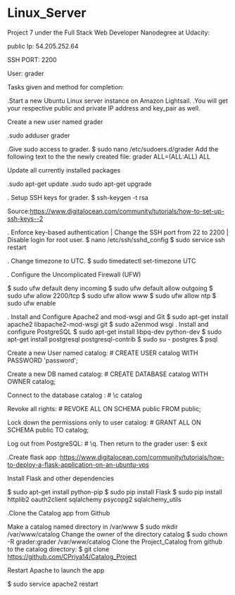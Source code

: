 # Linux_Server

Project 7 under the Full Stack Web Developer Nanodegree at Udacity:

public Ip: 54.205.252.64

SSH PORT: 2200

User: grader

Tasks given and method for completion:

.Start a new Ubuntu Linux server instance on Amazon Lightsail.
.You will get your respective public and private IP address and key_pair as well.

Create a new user named grader

.sudo adduser grader

.Give sudo access to grader.
   $ sudo nano /etc/sudoers.d/grader
Add the following text to the the newly created file:
   grader ALL=(ALL:ALL) ALL
   
Update all currently installed packages

.sudo apt-get update
.sudo sudo apt-get upgrade   

. Setup SSH keys for grader.
  $ ssh-keygen -t rsa
  
  Source:https://www.digitalocean.com/community/tutorials/how-to-set-up-ssh-keys--2
  
 . Enforce key-based authentication | Change the SSH port from 22 to 2200 | Disable login for root user.
    $ nano /etc/ssh/sshd_config 
    $ sudo service ssh restart
    
 . Change timezone to UTC.
      $ sudo timedatectl set-timezone UTC
      
 . Configure the Uncomplicated Firewall (UFW)

  $ sudo ufw default deny incoming
  $ sudo ufw default allow outgoing
  $ sudo ufw allow 2200/tcp
  $ sudo ufw allow www
  $ sudo ufw allow ntp
  $ sudo ufw enable
  
  . Install and Configure Apache2 and mod-wsgi and Git
    $ sudo apt-get install apache2 libapache2-mod-wsgi git
    $ sudo a2enmod wsgi
  . Install and configure PostgreSQL
    $ sudo apt-get install libpq-dev python-dev
    $ sudo apt-get install postgresql postgresql-contrib
    $ sudo su - postgres
    $ psql
    
Create a new User named catalog: # CREATE USER catalog WITH PASSWORD 'password';

Create a new DB named catalog: # CREATE DATABASE catalog WITH OWNER catalog;

Connect to the database catalog : # \c catalog

Revoke all rights: # REVOKE ALL ON SCHEMA public FROM public;

Lock down the permissions only to user catalog: # GRANT ALL ON SCHEMA public TO catalog;

Log out from PostgreSQL: # \q. Then return to the grader user: $ exit

.Create flask app :https://www.digitalocean.com/community/tutorials/how-to-deploy-a-flask-application-on-an-ubuntu-vps

Install Flask and other dependencies

  $ sudo apt-get install python-pip
  $ sudo pip install Flask
  $ sudo pip install httplib2 oauth2client sqlalchemy psycopg2 sqlalchemy_utils
  
.Clone the Catalog app from Github

Make a catalog named directory in /var/www
  $ sudo mkdir /var/www/catalog
Change the owner of the directory catalog
 $ sudo chown -R grader:grader /var/www/catalog
Clone the Project_Catalog from github to the catalog directory:
 $ git clone https://github.com/CPriya14/Catalog_Project

 Restart Apache to launch the app

 $ sudo service apache2 restart 
    
